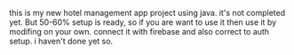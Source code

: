 this is my new hotel management app project using java. it's not completed yet. But 50-60% setup is ready, so if you are want to use it then use it by modifing on your own. connect it with firebase and also correct to auth setup. i haven't done yet so.
